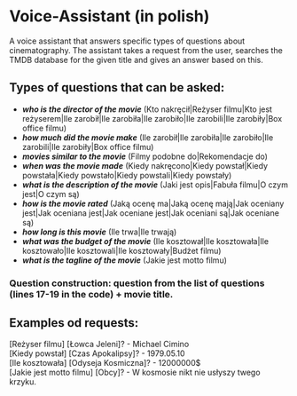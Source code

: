# Voice-Assistant (in polish)
A voice assistant that answers specific types of questions about cinematography. The assistant takes a request from the user, searches the TMDB database for the given title and gives an answer based on this.

## Types of questions that can be asked:
- ***who is the director of the movie*** (Kto nakręcił|Reżyser filmu|Kto jest reżyserem|Ile zarobił|Ile zarobiła|Ile zarobiło|Ile zarobili|Ile zarobiły|Box office filmu)
- ***how much did the movie make*** (Ile zarobił|Ile zarobiła|Ile zarobiło|Ile zarobili|Ile zarobiły|Box office filmu)
- ***movies similar to the movie*** (Filmy podobne do|Rekomendacje do)
- ***when was the movie made*** (Kiedy nakręcono|Kiedy powstał|Kiedy powstała|Kiedy powstało|Kiedy powstali|Kiedy powstały)
- ***what is the description of the movie*** (Jaki jest opis|Fabuła filmu|O czym jest|O czym są)
- ***how is the movie rated*** (Jaką ocenę ma|Jaką ocenę mają|Jak oceniany jest|Jak oceniana jest|Jak oceniane jest|Jak oceniani są|Jak oceniane są)
- ***how long is this movie*** (Ile trwa|Ile trwają)
- ***what was the budget of the movie*** (Ile kosztował|Ile kosztowała|Ile kosztowało|Ile kosztowali|Ile kosztowały|Budżet filmu)
- ***what is the tagline of the movie*** (Jakie jest motto filmu)

### Question construction: question from the list of questions (lines 17-19 in the code) + movie title.

## Examples od requests:   
[Reżyser filmu] [Łowca Jeleni]? - Michael Cimino  
[Kiedy powstał] [Czas Apokalipsy]? - 1979.05.10  
[Ile kosztowała] [Odyseja Kosmiczna]? - 12000000$  
[Jakie jest motto filmu] [Obcy]? - W kosmosie nikt nie usłyszy twego krzyku.
